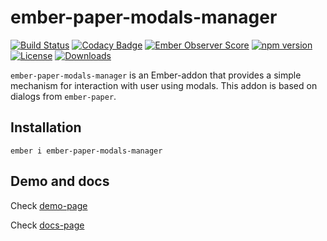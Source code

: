 # ember-paper-modals-manager

[![Build Status](https://travis-ci.org/onechiporenko/ember-paper-modals-manager.svg?branch=master)](https://travis-ci.org/onechiporenko/ember-paper-modals-manager)
[![Codacy Badge](https://www.codacy.com/project/badge/062ef689838e43dfa46eecd1f74f22af)](https://www.codacy.com/app/cv_github/ember-paper-modals-manager)
[![Ember Observer Score](https://emberobserver.com/badges/ember-paper-modals-manager.svg)](https://emberobserver.com/addons/ember-paper-modals-manager)
[![npm version](https://badge.fury.io/js/ember-paper-modals-manager.png)](http://badge.fury.io/js/ember-paper-modals-manager)
[![License](http://img.shields.io/:license-mit-blue.svg)](http://doge.mit-license.org)
[![Downloads](http://img.shields.io/npm/dm/ember-paper-modals-manager.svg)](https://www.npmjs.com/package/ember-paper-modals-manager)

`ember-paper-modals-manager` is an Ember-addon that provides a simple mechanism for interaction with user using modals. This addon is based on dialogs from `ember-paper`.

## Installation

`ember i ember-paper-modals-manager`

## Demo and docs

Check [demo-page](https://onechiporenko.github.io/ember-paper-modals-manager/latest/demo)

Check [docs-page](https://onechiporenko.github.io/ember-paper-modals-manager)